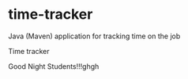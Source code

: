 # time-tracker
Java (Maven) application for tracking time on the job

Time tracker

Good Night Students!!!ghgh
